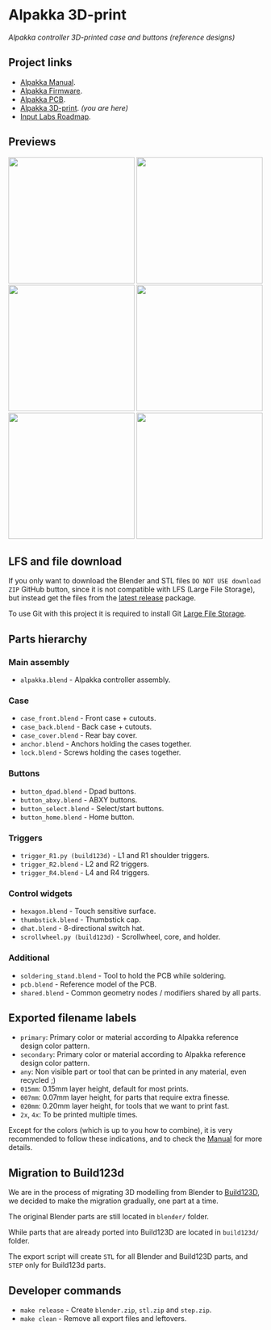 # Alpakka 3D-print

*Alpakka controller 3D-printed case and buttons (reference designs)*

## Project links
- [Alpakka Manual](https://inputlabs.io/devices/alpakka/manual).
- [Alpakka Firmware](https://github.com/inputlabs/alpakka_firmware).
- [Alpakka PCB](https://github.com/inputlabs/alpakka_pcb).
- [Alpakka 3D-print](https://github.com/inputlabs/alpakka_case). _(you are here)_
- [Input Labs Roadmap](https://github.com/orgs/inputlabs/projects/2/views/2).

## Previews
<span><img width='250px' src='./preview/print_A.png'/></span>
<span><img width='250px' src='./preview/print_B.png'/></span>
<span><img width='250px' src='./preview/print_C.png'/></span>
<span><img width='250px' src='./preview/print_D.png'/></span>
<span><img width='250px' src='./preview/print_E.png'/></span>
<span><img width='250px' src='./preview/print_F.png'/></span>

## LFS and file download
If you only want to download the Blender and STL files `DO NOT USE download ZIP` GitHub button, since it is not compatible with LFS (Large File Storage), but instead get the files from the [latest release](https://github.com/inputlabs/alpakka_case/releases/latest) package.

To use Git with this project it is required to install Git [Large File Storage](https://git-lfs.github.com).


## Parts hierarchy

### Main assembly
- `alpakka.blend` - Alpakka controller assembly.

### Case
- `case_front.blend` - Front case + cutouts.
- `case_back.blend` - Back case + cutouts.
- `case_cover.blend` - Rear bay cover.
- `anchor.blend` - Anchors holding the cases together.
- `lock.blend` - Screws holding the cases together.

### Buttons
- `button_dpad.blend` - Dpad buttons.
- `button_abxy.blend` - ABXY buttons.
- `button_select.blend` - Select/start buttons.
- `button_home.blend` - Home button.

### Triggers
- `trigger_R1.py (build123d)` - L1 and R1 shoulder triggers.
- `trigger_R2.blend` - L2 and R2 triggers.
- `trigger_R4.blend` - L4 and R4 triggers.

### Control widgets
- `hexagon.blend` - Touch sensitive surface.
- `thumbstick.blend` - Thumbstick cap.
- `dhat.blend` - 8-directional switch hat.
- `scrollwheel.py (build123d)` - Scrollwheel, core, and holder.

### Additional
- `soldering_stand.blend` - Tool to hold the PCB while soldering.
- `pcb.blend` - Reference model of the PCB.
- `shared.blend` - Common geometry nodes / modifiers shared by all parts.


## Exported filename labels
- `primary`: Primary color or material according to Alpakka reference design color pattern.
- `secondary`: Primary color or material according to Alpakka reference design color pattern.
- `any`: Non visible part or tool that can be printed in any material, even recycled ;)
- `015mm`: 0.15mm layer height, default for most prints.
- `007mm`: 0.07mm layer height, for parts that require extra finesse.
- `020mm`: 0.20mm layer height, for tools that we want to print fast.
- `2x`, `4x`: To be printed multiple times.

Except for the colors (which is up to you how to combine), it is very recommended to follow these indications, and to check the [Manual](https://inputlabs.io/devices/alpakka/manual/diy_case) for more details.


## Migration to Build123d
We are in the process of migrating 3D modelling from Blender to [Build123D](https://build123d.readthedocs.io), we decided to make the migration gradually, one part at a time.

The original Blender parts are still located in `blender/` folder.

While parts that are already ported into Build123D are located in `build123d/` folder.

The export script will create `STL` for all Blender and Build123D parts, and `STEP` only for Build123d parts.


## Developer commands
- `make release` - Create `blender.zip`, `stl.zip` and `step.zip`.
- `make clean` - Remove all export files and leftovers.
